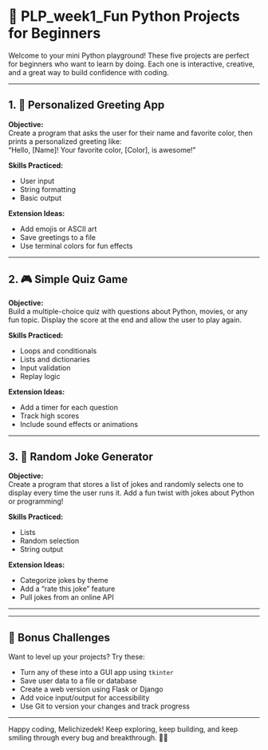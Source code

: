 # 🐍 PLP_week1_Fun Python Projects for Beginners

Welcome to your mini Python playground! These five projects are perfect for beginners who want to learn by doing. Each one is interactive, creative, and a great way to build confidence with coding.

---

## 1. 👋 Personalized Greeting App

**Objective:**  
Create a program that asks the user for their name and favorite color, then prints a personalized greeting like:  
“Hello, [Name]! Your favorite color, [Color], is awesome!”

**Skills Practiced:**  
- User input  
- String formatting  
- Basic output

**Extension Ideas:**  
- Add emojis or ASCII art  
- Save greetings to a file  
- Use terminal colors for fun effects

---

## 2. 🎮 Simple Quiz Game

**Objective:**  
Build a multiple-choice quiz with questions about Python, movies, or any fun topic. Display the score at the end and allow the user to play again.

**Skills Practiced:**  
- Loops and conditionals  
- Lists and dictionaries  
- Input validation  
- Replay logic

**Extension Ideas:**  
- Add a timer for each question  
- Track high scores  
- Include sound effects or animations

---

## 3. 🤣 Random Joke Generator

**Objective:**  
Create a program that stores a list of jokes and randomly selects one to display every time the user runs it. Add a fun twist with jokes about Python or programming!

**Skills Practiced:**  
- Lists  
- Random selection  
- String output

**Extension Ideas:**  
- Categorize jokes by theme  
- Add a “rate this joke” feature  
- Pull jokes from an online API

---

---

## 🌟 Bonus Challenges

Want to level up your projects? Try these:
- Turn any of these into a GUI app using `tkinter`  
- Save user data to a file or database  
- Create a web version using Flask or Django  
- Add voice input/output for accessibility  
- Use Git to version your changes and track progress

---

Happy coding, Melichizedek! Keep exploring, keep building, and keep smiling through every bug and breakthrough. 🚀✨

